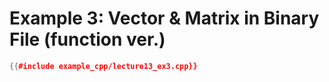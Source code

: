# Example 3: Vector & Matrix in Binary File (function ver.)

``` c++
{{#include example_cpp/lecture13_ex3.cpp}}
```